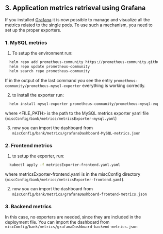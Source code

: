 ## 3. Application metrics retrieval using Grafana

If you installed [Grafana](Grafana_setup.md) it is now possible to manage and visualize all the metrics related to the single pods. To use such a mechanism, you need to set up the proper exporters.

### 1. MySQL metrics
   1. To setup the environment run:
   ```sh
     helm repo add prometheus-community https://prometheus-community.github.io/helm-charts/
     helm repo update prometheus-community
     helm search repo prometheus-community
   ```
   If in the output of the last command you see the entry `prometheus-community/prometheus-mysql-exporter` everything is working correctly.
   
   2. to install the exporter run:
   ```sh
     helm install mysql-exporter prometheus-community/prometheus-mysql-exporter --namespace default --values <FILE_PATH>
   ```
   where <FILE_PATH> is the path to the MySQL metrics exporter yaml file (`miscConfig/bank/metrics/metricsExporter-mysql.yaml`)
   
   3. now you can import the dashboard from `miscConfig/bank/metrics/grafanaDashboard-MySQL-metrics.json`

### 2. Frontend metrics
   1. to setup the exporter, run:
   ```sh
     kubectl apply -f metricsExporter-frontend.yaml.yaml
   ```
   where metricsExporter-frontend.yaml is in the miscConfig directory (`miscConfig/bank/metrics/metricsExporter-frontend.yaml`).
   
   2. now you can import the dashboard from `miscConfig/bank/metrics/grafanaDashboard-frontend-metrics.json`

### 3. Backend metrics
   In this case, no exporters are needed, since they are included in the deployment file. You can import the dashboard from `miscConfig/bank/metrics/grafanaDashboard-backend-metrics.json`
